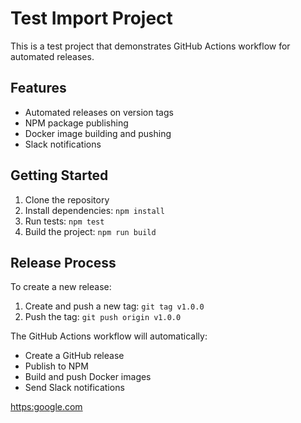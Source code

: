 # Test Import Project

This is a test project that demonstrates GitHub Actions workflow for automated releases.

## Features

- Automated releases on version tags
- NPM package publishing
- Docker image building and pushing
- Slack notifications

## Getting Started

1. Clone the repository
2. Install dependencies: `npm install`
3. Run tests: `npm test`
4. Build the project: `npm run build`

## Release Process

To create a new release:
1. Create and push a new tag: `git tag v1.0.0`
2. Push the tag: `git push origin v1.0.0`

The GitHub Actions workflow will automatically:
- Create a GitHub release
- Publish to NPM
- Build and push Docker images
- Send Slack notifications 

[https:google.com](test)
